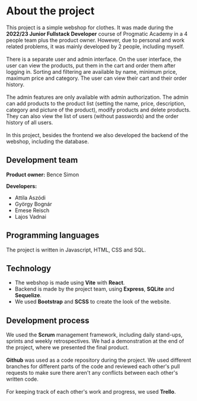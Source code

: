 # About the project

This project is a simple webshop for clothes. It was made during the **2022/23 Junior Fullstack Developer** course of Progmatic Academy in a 4 people team plus the product owner. However, due to personal and work related problems, it was mainly developed by 2 people, including myself. </br></br>
There is a separate user and admin interface. On the user interface, the user can view the products, put them in the cart and order them after logging in. Sorting and filtering are available by name, minimum price, maximum price and category. The user can view their cart and their order history.</br></br>
The admin features are only available with admin authorization. The admin can add products to the product list (setting the name, price, description, category and picture of the product), modify products and delete products. They can also view the list of users (without passwords) and the order history of all users.</br></br>
In this project, besides the frontend we also developed the backend of the webshop, including the database.

## Development team

**Product owner:** Bence Simon </br>

**Developers:** 
- Attila Aszódi
- György Bognár
- Emese Reisch
- Lajos Vadnai

## Programming languages
The project is written in Javascript, HTML, CSS and SQL.

## Technology
- The webshop is made using **Vite** with **React**. </br>
- Backend is made by the project team, using **Express**, **SQLite** and **Sequelize**.</br>
- We used **Bootstrap** and **SCSS** to create the look of the website.

## Development process
We used the **Scrum** management framework, including daily stand-ups, sprints and weekly retrospectives. We had a demonstration at the end of the project, where we presented the final product.</br></br>
**Github** was used as a code repository during the project. We used different branches for different parts of the code and reviewed each other's pull requests to make sure there aren't any conflicts between each other's written code. </br></br>
For keeping track of each other's work and progress, we used **Trello**. 
